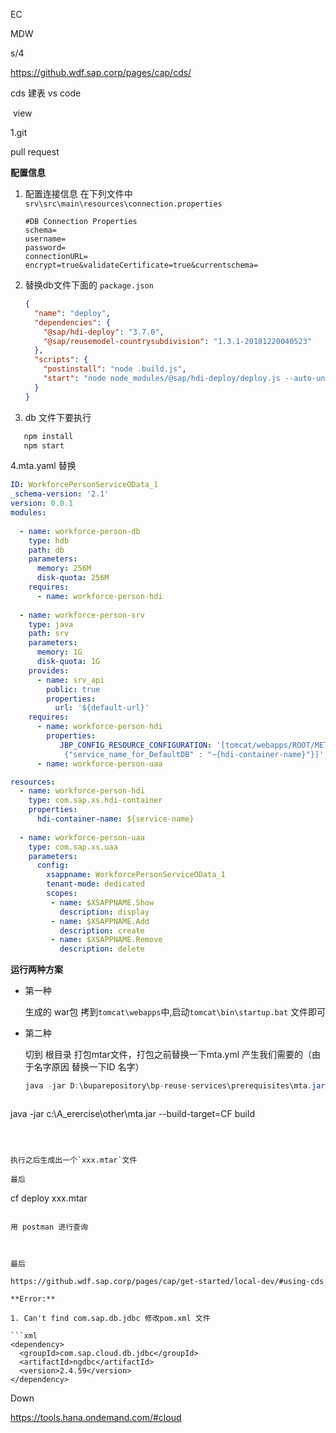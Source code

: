 EC

MDW 

s/4

https://github.wdf.sap.corp/pages/cap/cds/

cds 建表  vs code

​     view

1.git 

pull request





**配置信息**

1. 配置连接信息 在下列文件中`srv\src\main\resources\connection.properties`

   ```
   #DB Connection Properties
   schema=
   username=
   password=
   connectionURL=
   encrypt=true&validateCertificate=true&currentschema=
   
   ```

2. 替换db文件下面的 `package.json`

   ```json
   {
     "name": "deploy",
     "dependencies": {
       "@sap/hdi-deploy": "3.7.0",
       "@sap/reusemodel-countrysubdivision": "1.3.1-20181220040523"
     },
     "scripts": {
       "postinstall": "node .build.js",
       "start": "node node_modules/@sap/hdi-deploy/deploy.js --auto-undeploy"
     }
   }
   
   ```

   

3. db 文件下要执行

```java
   npm install
   npm start
```

4.mta.yaml 替换

```yml
ID: WorkforcePersonServiceOData_1
_schema-version: '2.1'
version: 0.0.1
modules:
 
  - name: workforce-person-db
    type: hdb
    path: db
    parameters:
      memory: 256M
      disk-quota: 256M
    requires:
      - name: workforce-person-hdi
      
  - name: workforce-person-srv
    type: java
    path: srv
    parameters:
      memory: 1G
      disk-quota: 1G
    provides:
      - name: srv_api
        public: true 
        properties:
          url: '${default-url}'
    requires:
      - name: workforce-person-hdi
        properties:
           JBP_CONFIG_RESOURCE_CONFIGURATION: '[tomcat/webapps/ROOT/META-INF/context.xml:
            {"service_name_for_DefaultDB" : "~{hdi-container-name}"}]'
      - name: workforce-person-uaa

resources:
  - name: workforce-person-hdi
    type: com.sap.xs.hdi-container
    properties:
      hdi-container-name: ${service-name}
      
  - name: workforce-person-uaa
    type: com.sap.xs.uaa
    parameters:
      config:
        xsappname: WorkforcePersonServiceOData_1
        tenant-mode: dedicated
        scopes:
         - name: $XSAPPNAME.Show
           description: display
         - name: $XSAPPNAME.Add
           description: create
         - name: $XSAPPNAME.Remove
           description: delete

```



**运行两种方案**

- 第一种

  生成的 war包 拷到`tomcat\webapps`中,启动`tomcat\bin\startup.bat` 文件即可

  

- 第二种

  切到 根目录 打包mtar文件，打包之前替换一下mta.yml 产生我们需要的（由于名字原因 替换一下ID 名字）

  ```java
  java -jar D:\buparepository\bp-reuse-services\prerequisites\mta.jar --build-target=CF build
  ```

  ```java
java -jar c:\A_erercise\other\mta.jar --build-target=CF build
  ```

  
  
  执行之后生成出一个`xxx.mtar`文件
  
  最后
  
  ```
   cf deploy xxx.mtar
  ```

 用 postman 进行查询



最后

https://github.wdf.sap.corp/pages/cap/get-started/local-dev/#using-cds

**Error:**

1. Can't find com.sap.db.jdbc 修改pom.xml 文件 

```xml
<dependency>
	<groupId>com.sap.cloud.db.jdbc</groupId>
	<artifactId>ngdbc</artifactId>
	<version>2.4.59</version>
</dependency> 
```





Down



https://tools.hana.ondemand.com/#cloud









